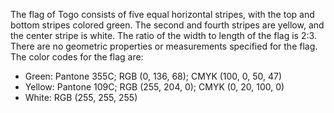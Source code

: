 The flag of Togo consists of five equal horizontal stripes, with the top and bottom stripes colored green. The second and fourth stripes are yellow, and the center stripe is white. The ratio of the width to length of the flag is 2:3. There are no geometric properties or measurements specified for the flag. The color codes for the flag are:

- Green: Pantone 355C; RGB (0, 136, 68); CMYK (100, 0, 50, 47)
- Yellow: Pantone 109C; RGB (255, 204, 0); CMYK (0, 20, 100, 0)
- White: RGB (255, 255, 255)